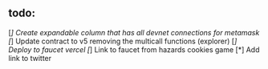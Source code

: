 ## todo:

[*] Create expandable column that has all devnet connections for metamask
[*] Update contract to v5 removing the multicall functions (explorer)
[*] Deploy to faucet vercel
[*] Link to faucet from hazards cookies game
[*] Add link to twitter
